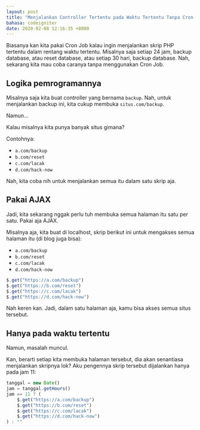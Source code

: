 ```yaml
---
layout: post
title: "Menjalankan Controller Tertentu pada Waktu Tertentu Tanpa Cron Job"
bahasa: codeigniter
date: 2020-02-08 12:16:35 +0800
---
```


Biasanya kan kita pakai Cron Job kalau ingin menjalankan skrip PHP tertentu dalam rentang waktu tertentu. Misalnya saja setiap 24 jam, backup database, atau reset database, atau setiap 30 hari, backup database. Nah, sekarang kita mau coba caranya tanpa menggunakan Cron Job.

## Logika pemrogramannya

Misalnya saja kita buat controller yang bernama `backup`. Nah, untuk menjalankan backup ini, kita cukup membuka `situs.com/backup`.

Namun...

Kalau misalnya kita punya banyak situs gimana?

Contohnya:

- `a.com/backup`
- `b.com/reset`
- `c.com/lacak`
- `d.com/hack-now`

Nah, kita coba nih untuk menjalankan semua itu dalam satu skrip aja.

## Pakai AJAX

Jadi, kita sekarang nggak perlu tuh membuka semua halaman itu satu per satu. Pakai aja AJAX.

Misalnya aja, kita buat di localhost, skrip berikut ini untuk mengakses semua halaman itu (di blog juga bisa):

- `a.com/backup`
- `b.com/reset`
- `c.com/lacak`
- `d.com/hack-now`

```javascript
$.get("https://a.com/backup")
$.get("https://b.com/reset")
$.get("https://c.com/lacak")
$.get("https://d.com/hack-now")
```

Nah keren kan. Jadi, dalam satu halaman aja, kamu bisa akses semua situs tersebut.

## Hanya pada waktu tertentu

Namun, masalah muncul.

Kan, berarti setiap kita membuka halaman tersebut, dia akan senantiasa menjalankan skripnya lok? Aku pengennya skrip tersebut dijalankan hanya pada jam 11:

```javascript
tanggal = new Date()
jam = tanggal.getHours()
jam == 11 ? (
	$.get("https://a.com/backup")
	$.get("https://b.com/reset")
	$.get("https://c.com/lacak")
	$.get("https://d.com/hack-now")
) : ""
```